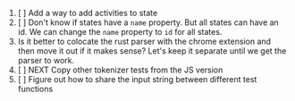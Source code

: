1. [ ] Add a way to add activities to state
2. [ ] Don't know if states have a `name` property. But all states can have an
   id. We can change the `name` property to `id` for all states.
3. Is it better to colocate the rust parser with the chrome extension and then
   move it out if it makes sense? Let's keep it separate until we get the parser
   to work.
4. [ ] NEXT Copy other tokenizer tests from the JS version
5. [ ] Figure out how to share the input string between different test functions

